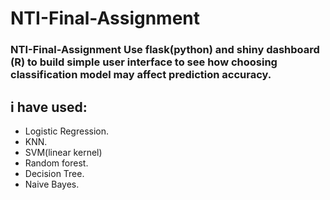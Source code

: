 # NTI-Final-Assignment

### NTI-Final-Assignment Use flask(python)  and shiny dashboard (R) to build simple user interface to see how choosing classification model may affect prediction accuracy.

## i have used: 
- Logistic Regression.
- KNN. 
- SVM(linear kernel)  
- Random forest. 
- Decision Tree. 
- Naive Bayes.
